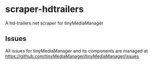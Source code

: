 # scraper-hdtrailers
A hd-trailers.net scraper for tinyMediaManager

## Issues
All issues for tinyMediaManager and its components are managed at https://github.com/tinyMediaManager/tinyMediaManager/issues

